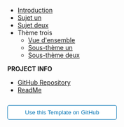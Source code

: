 - [Introduction](fr/introduction.md)
- [Sujet un](fr/topic-one.md)
- [Sujet deux](fr/topic-two.md)
- Thème trois
  - [Vue d'ensemble](fr/topic-three-overview.md "Vue d'ensemble")
  - [Sous-thème un](fr/topic-three-subtopic-one.md "Sous-thème un")
  - [Sous-thème deux](fr/topic-three-subtopic-two.md "Sous-thème deux")

**PROJECT INFO**  
* [GitHub Repository](https://github.com/hibbitts-design/docsify-open-publishing-starter-kit/)  
* [ReadMe](https://github.com/hibbitts-design/docsify-open-publishing-starter-kit/blob/main/README.md)  

<form action="https://github.com/hibbitts-design/docsify-open-publishing-starter-kit/generate" target="_blank">
  <input type="submit" value="Use this Template on GitHub" style="cursor: pointer;margin-top:12px;padding:8px;background-color:#FFFFFF;border:1px solid #0374B5;border-radius:.25rem;color:#0374B5;display:inline-block;text-align:center;text-decoration:none;width:250px;-webkit-text-size-adjust:none;mso-hide:all;" />
</form>

